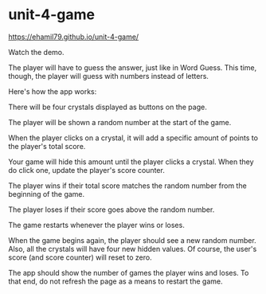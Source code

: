 # unit-4-game
https://ehamil79.github.io/unit-4-game/

Watch the demo.


The player will have to guess the answer, just like in Word Guess. This time, though, the player will guess with numbers instead of letters.


Here's how the app works:


There will be four crystals displayed as buttons on the page.


The player will be shown a random number at the start of the game.


When the player clicks on a crystal, it will add a specific amount of points to the player's total score.

Your game will hide this amount until the player clicks a crystal.
When they do click one, update the player's score counter.



The player wins if their total score matches the random number from the beginning of the game.


The player loses if their score goes above the random number.


The game restarts whenever the player wins or loses.

When the game begins again, the player should see a new random number. Also, all the crystals will have four new hidden values. Of course, the user's score (and score counter) will reset to zero.



The app should show the number of games the player wins and loses. To that end, do not refresh the page as a means to restart the game.
